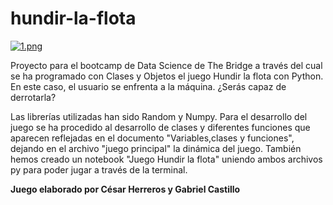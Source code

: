 # hundir-la-flota
[![1.png](https://i.postimg.cc/zf6q8Vmb/1.png)](https://postimg.cc/jWHphqSt)

Proyecto para el bootcamp de Data Science de The Bridge a través del cual se ha programado con Clases y Objetos el juego Hundir la flota con Python. En este caso, el usuario se enfrenta a la máquina. ¿Serás capaz de derrotarla?

Las librerías utilizadas han sido Random y Numpy. Para el desarrollo del juego se ha procedido al desarrollo de clases y diferentes funciones que aparecen reflejadas en el documento "Variables,clases y funciones", dejando en el archivo "juego principal" la dinámica del juego. También hemos creado un notebook "Juego Hundir la flota" uniendo ambos archivos py para poder jugar a través de la terminal.


**Juego elaborado por César Herreros y Gabriel Castillo**



